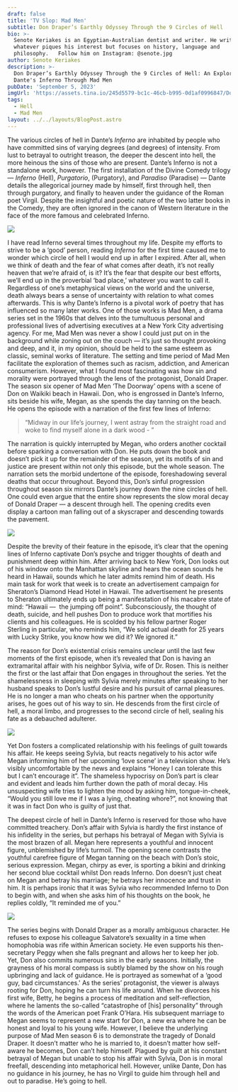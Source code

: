 ```yaml
---
draft: false
title: 'TV Slop: Mad Men'
subtitle: Don Draper’s Earthly Odyssey Through the 9 Circles of Hell
bio: >-
  Senote Keriakes is an Egyptian-Australian dentist and writer. He writes about
  whatever piques his interest but focuses on history, language and
  philosophy.   Follow him on Instagram: @senote.jpg
author: Senote Keriakes
description: >-
  Don Draper’s Earthly Odyssey Through the 9 Circles of Hell: An Exploration of
  Dante's Inferno Through Mad Men
pubDate: 'September 5, 2023'
imgUrl: 'https://assets.tina.io/245d5579-bc1c-46cb-b995-0d1af0996847/Donte.avif'
tags:
  - Hell
  - Mad Men
layout: ../../layouts/BlogPost.astro
---
```


The various circles of hell in Dante’s *Inferno* are inhabited by people who have committed sins of varying degrees (and degrees) of intensity. From lust to betrayal to outright treason, the deeper the descent into hell, the more heinous the sins of those who are present. Dante’s Inferno is not a standalone work, however. The first installation of the Divine Comedy trilogy — *Inferno* (Hell), *Purgatorio*, (Purgatory), and *Paradiso* (Paradise) — Dante details the allegorical journey made by himself, first through hell, then through purgatory, and finally to heaven under the guidance of the Roman poet Virgil. Despite the insightful and poetic nature of the two latter books in the Comedy, they are often ignored in the canon of Western literature in the face of the more famous and celebrated Inferno. 

![](/Dante.jpg)

I have read Inferno several times throughout my life. Despite my efforts to strive to be a ‘good’ person, reading *Inferno* for the first time caused me to wonder which circle of hell I would end up in after I expired. After all, when we think of death and the fear of what comes after death, it’s not really heaven that we’re afraid of, is it? It’s the fear that despite our best efforts, we’ll end up in the proverbial ‘bad place,’ whatever you want to call it. Regardless of one’s metaphysical views on the world and the universe, death always bears a sense of uncertainty with relation to what comes afterwards. This is why Dante’s Inferno is a pivotal work of poetry that has influenced so many later works. One of those works is Mad Men, a drama series set in the 1960s that delves into the tumultuous personal and professional lives of advertising executives at a New York City advertising agency. For me, Mad Men was never a show I could just put on in the background while zoning out on the couch — it’s just so thought provoking and deep, and it, in my opinion, should be held to the same esteem as classic, seminal works of literature. The setting and time period of Mad Men facilitate the exploration of themes such as racism, addiction, and American consumerism. However, what I found most fascinating was how sin and morality were portrayed through the lens of the protagonist, Donald Draper. The season six opener of Mad Men ‘The Doorway’ opens with a scene of Don on Waikiki beach in Hawaii. Don, who is engrossed in Dante’s Inferno, sits beside his wife, Megan, as she spends the day tanning on the beach. He opens the episode with a narration of the first few lines of Inferno: 

> “Midway in our life’s journey, I went astray from the straight road and woke to find myself alone in a dark wood - ” 

The narration is quickly interrupted by Megan, who orders another cocktail before sparking a conversation with Don. He puts down the book and doesn’t pick it up for the remainder of the season, yet its motifs of sin and justice are present within not only this episode, but the whole season. The narration sets the morbid undertone of the episode, foreshadowing several deaths that occur throughout. Beyond this, Don’s sinful progression throughout season six mirrors Dante’s journey down the nine circles of hell. One could even argue that the entire show represents the slow moral decay of Donald Draper — a descent through hell. The opening credits even display a cartoon man falling out of a skyscraper and descending towards the pavement. 

![](/megandon.jpeg)

Despite the brevity of their feature in the episode, it’s clear that the opening lines of Inferno captivate Don’s psyche and trigger thoughts of death and punishment deep within him. After arriving back to New York, Don looks out of his window onto the Manhattan skyline and hears the ocean sounds he heard in Hawaii, sounds which he later admits remind him of death. His main task for work that week is to create an advertisement campaign for Sheraton’s Diamond Head Hotel in Hawaii. The advertisement he presents to Sheraton ultimately ends up being a manifestation of his macabre state of mind: “Hawaii —  the jumping off point”. Subconsciously, the thought of death, suicide, and hell pushes Don to produce work that mortifies his clients and his colleagues. He is scolded by his fellow partner Roger Sterling in particular, who reminds him, “We sold actual death for 25 years with Lucky Strike, you know how we did it? We ignored it.” 

The reason for Don’s existential crisis remains unclear until the last few moments of the first episode, when it’s revealed that Don is having an extramarital affair with his neighbor Sylvia, wife of Dr. Rosen. This is neither the first or the last affair that Don engages in throughout the series. Yet the shamelessness in sleeping with Sylvia merely minutes after speaking to her husband speaks to Don’s lustful desire and his pursuit of carnal pleasures. He is no longer a man who cheats on his partner when the opportunity arises, he goes out of his way to sin. He descends from the first circle of hell, a moral limbo, and progresses to the second circle of hell, sealing his fate as a debauched adulterer. 

![](/sylviadon.webp)

Yet Don fosters a complicated relationship with his feelings of guilt towards his affair. He keeps seeing Sylvia, but reacts negatively to his actor wife Megan informing him of her upcoming ‘love scene’ in a television show. He’s visibly uncomfortable by the news and explains “Honey I can tolerate this but I can’t encourage it”. The shameless hypocrisy on Don’s part is clear and evident and leads him further down the path of moral decay. His unsuspecting wife tries to lighten the mood by asking him, tongue-in-cheek, “Would you still love me if I was a lying, cheating whore?”, not knowing that it was in fact Don who is guilty of just that.  

The deepest circle of hell in Dante’s Inferno is reserved for those who have committed treachery. Don’s affair with Sylvia is hardly the first instance of his infidelity in the series, but perhaps his betrayal of Megan with Sylvia is the most brazen of all. Megan here represents a youthful and innocent figure, unblemished by life’s turmoil. The opening scene contrasts the youthful carefree figure of Megan tanning on the beach with Don’s stoic, serious expression. Megan, chirpy as ever, is sporting a bikini and drinking her second blue cocktail whilst Don reads Inferno. Don doesn’t just cheat on Megan and betray his marriage; he betrays her innocence and trust in him. It is perhaps ironic that it was Sylvia who recommended Inferno to Don to begin with, and when she asks him of his thoughts on the book, he replies coldly, “It reminded me of you.” 

![](/don.jpeg)

The series begins with Donald Draper as a morally ambiguous character. He refuses to expose his colleague Salvatore’s sexuality in a time when homophobia was rife within American society. He even supports his then-secretary Peggy when she falls pregnant and allows her to keep her job. Yet, Don also commits numerous sins in the early seasons. Initially, the grayness of his moral compass is subtly blamed by the show on his rough upbringing and lack of guidance. He is portrayed as somewhat of a ‘good guy, bad circumstances.' As the series’ protagonist, the viewer is always rooting for Don, hoping he can turn his life around. When he divorces his first wife, Betty, he begins a process of meditation and self-reflection, where he laments the so-called “catastrophe of \[his] personality” through the words of the American poet Frank O’Hara. His subsequent marriage to Megan seems to represent a new start for Don, a new era where he can be honest and loyal to his young wife. However, I believe the underlying purpose of Mad Men season 6 is to demonstrate the tragedy of Donald Draper. It doesn’t matter who he is married to, it doesn’t matter how self-aware he becomes, Don can’t help himself. Plagued by guilt at his constant betrayal of Megan but unable to stop his affair with Sylvia, Don is in moral freefall, descending into metaphorical hell. However, unlike Dante, Don has no guidance in his journey, he has no Virgil to guide him through hell and out to paradise. He’s going to hell.
